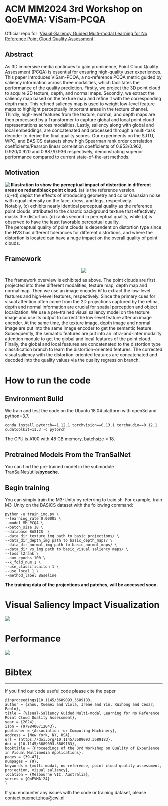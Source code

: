 # ACM MM2024 3rd Workshop on QoEVMA: ViSam-PCQA
Official repo for '[Visual-Saliency Guided Multi-modal Learning for No Reference Point Cloud Quality Assessment](https://dl.acm.org/doi/10.1145/3689093.3689183)'.
## Abstract
As 3D immersive media continues to gain prominence, Point Cloud Quality Assessment (PCQA) is essential for ensuring high-quality user experiences. This paper introduces ViSam-PCQA, a no-reference PCQA metric guided by saliency information across three modalities, which facilitates the performance of the quality prediction. Firstly, we project the 3D point cloud to acquire 2D texture, depth, and normal maps. Secondly, we extract the saliency map based on the texture map and refine it with the corresponding depth map. This refined saliency map is used to weight low-level feature maps to highlight perceptually important areas in the texture channel. Thirdly, high-level features from the texture, normal, and depth maps are then processed by a Transformer to capture global and local point cloud representations across modalities. Lastly, saliency along with global and local embeddings, are concatenated and processed through a multi-task decoder to derive the final quality scores. Our experiments on the SJTU, WPC, and BASICS datasets show high Spearman rank order correlation coefficients/Pearson linear correlation coefficients of 0.953/0.962, 0.920/0.920 and 0.887/0.936 respectively, demonstrating superior performance compared to current state-of-the-art methods.

## Motivation

<img src="https://github.com/cwi-dis/ViSam-PCQA_MM2024Workshop/blob/master/imgs/motivation.jpg" align="left" />

**Illustration to show the perceptual impact of distortion in different areas on redandblack point cloud.** (a) is the reference version.   
(b)-(d) depict the effects of introducing geometry and color Gaussian noise with equal intensity on the face, dress, and legs, respectively.  
Notably, (c) exhibits nearly identical perceptual quality as the reference point clouds, attributed to the chaotic background texture that effectively
masks the distortion. (d) ranks second in perceptual quality, while (a) is observed to have the least favorable perceptual quality.  
The perceptual quality of point clouds is dependent on distortion type since the HVS has different tolerances for different distortions, and where the distortion is located can have a huge impact on the overall quality of point clouds.

## Framework

<p align="center">
  <img src="https://github.com/cwi-dis/ViSam-PCQA_MM2024Workshop/blob/master/imgs/framework.jpg" /> 
</p>

The framework overview is exhibited as above. The point clouds are first projected into three different modalities, texture map, depth map and normal map. Then we use an image encoder 𝜃𝐼 to extract the low-level features and high-level features, respectively. Since the primary cues for visual attention often come from the 2D projections captured by the retina, depth and normal information are crucial for spatial perception and object localization. We use a pre-trained visual saliency model on the texture image and use its output to correct the low-level feature after an image encoder. At the same time, the texture image, depth image and normal image are put into the same image encoder to get the semantic feature. Subsequently, the semantic features are put into an intra-and-inter modality attention module to get the global and local features of the point cloud. Finally, the global and local features are concatenated to the distortion type classification branch to learn the distortion-oriented features. The corrected visual saliency with the distortion-oriented features are concatenated and decoded into the quality values via the quality regression branch.

# How to run the code 
## Environment Build

We train and test the code on the Ubuntu 18.04 platform with open3d and python=3.7. 
```
conda install pytorch==1.12.1 torchvision==0.13.1 torchaudio==0.12.1 cudatoolkit=11.3 -c pytorch
```
The GPU is A100 with 48 GB memory,  batchsize = 18.

## Pretrained Models From the TranSalNet
You can find the pre-trained model in the submodule TranSalNet/utils/__pycache__.

## Begin training

You can simply train the M3-Unity by referring to train.sh. For example, train M3-Unity on the BASICS dataset with the following command:

```
python -u train_img.py \
--learning_rate 0.00005 \
--model MM_PCQA \
--batch_size 18 \
--database BASICS  \
--data_dir_texture_img path to basic_projections/ \
--data_dir_depth_img path to basic_depth_maps/ \
--data_dir_normal_img path to basic_normal_maps/ \
--data_dir_vs_img path to basic_visual saliency maps/ \
--loss l2rank \
--num_epochs 100 \
--k_fold_num 1 \
--use_classificaiton 1 \
--use_local 1 \
--method_label Baseline
```

 **The training data of the projections and patches, will be accessed soon.**  

# Visual Saliency Impact Visualization
<p align="left">
  <img src="https://github.com/cwi-dis/ViSam-PCQA_MM2024Workshop/blob/master/imgs/visualsaliency.jpg" /> 
</p>

# Performance
<p align="left">
  <img src="https://github.com/cwi-dis/ViSam-PCQA_MM2024Workshop/blob/master/imgs/Performance.png" /> 
</p>

# Bibtex 
-----------
If you find our code useful code please cite the paper   
```
@inproceedings{10.1145/3689093.3689183,
author = {Zhou, Xuemei and Viola, Irene and Yin, Ruihong and Cesar, Pablo},
title = {Visual-Saliency Guided Multi-modal Learning for No Reference Point Cloud Quality Assessment},
year = {2024},
isbn = {9798400712043},
publisher = {Association for Computing Machinery},
address = {New York, NY, USA},
url = {https://doi.org/10.1145/3689093.3689183},
doi = {10.1145/3689093.3689183},
booktitle = {Proceedings of the 3rd Workshop on Quality of Experience in Visual Multimedia Applications},
pages = {39–47},
numpages = {9},
keywords = {multi-modal, no reference, point cloud quality assessment, projection, visual saliency},
location = {Melbourne VIC, Australia},
series = {QoEVMA'24}
}
```
If you encounter any issues with the code or training dataset, please contact xuemei.zhou@cwi.nl
